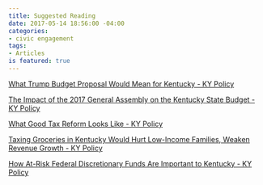 ```yaml
---
title: Suggested Reading
date: 2017-05-14 18:56:00 -04:00
categories:
- civic engagement
tags:
- Articles
is featured: true
---
```


<a class="embedly-card" href="http://kypolicy.org/trump-budget-proposal-mean-kentucky/">What Trump Budget Proposal Would Mean for Kentucky - KY Policy</a><script async src="//cdn.embedly.com/widgets/platform.js" charset="UTF-8"></script>

<a class="embedly-card" href="http://kypolicy.org/impact-2017-general-assembly-kentucky-state-budget/">The Impact of the 2017 General Assembly on the Kentucky State Budget - KY Policy</a><script async src="//cdn.embedly.com/widgets/platform.js" charset="UTF-8"></script>

<a class="embedly-card" href="http://kypolicy.org/good-tax-reform-looks-like/">What Good Tax Reform Looks Like - KY Policy</a><script async src="//cdn.embedly.com/widgets/platform.js" charset="UTF-8"></script>

<a class="embedly-card" href="http://kypolicy.org/taxing-groceries-kentucky-hurt-low-income-families-weaken-revenue-growth/">Taxing Groceries in Kentucky Would Hurt Low-Income Families, Weaken Revenue Growth - KY Policy</a><script async src="//cdn.embedly.com/widgets/platform.js" charset="UTF-8"></script>

<a class="embedly-card" href="http://kypolicy.org/risk-federal-discretionary-funds-important-kentucky/">How At-Risk Federal Discretionary Funds Are Important to Kentucky - KY Policy</a><script async src="//cdn.embedly.com/widgets/platform.js" charset="UTF-8"></script>